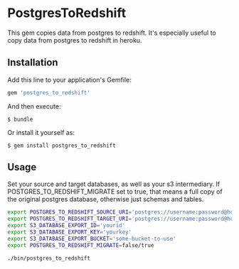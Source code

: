 # PostgresToRedshift

This gem copies data from postgres to redshift. It's especially useful to copy data from postgres to redshift in heroku.

## Installation

Add this line to your application's Gemfile:

```ruby
gem 'postgres_to_redshift'
```

And then execute:

    $ bundle

Or install it yourself as:

    $ gem install postgres_to_redshift

## Usage

Set your source and target databases, as well as your s3 intermediary.
If POSTGRES_TO_REDSHIFT_MIGRATE set to true, that means a full copy of the original postgres database, otherwise just schemas and tables.

```bash
export POSTGRES_TO_REDSHIFT_SOURCE_URI='postgres://username:password@host:port/database-name'
export POSTGRES_TO_REDSHIFT_TARGET_URI='postgres://username:password@host:port/database-name'
export S3_DATABASE_EXPORT_ID='yourid'
export S3_DATABASE_EXPORT_KEY='yourkey'
export S3_DATABASE_EXPORT_BUCKET='some-bucket-to-use'
export POSTGRES_TO_REDSHIFT_MIGRATE=false/true

./bin/postgres_to_redshift
```
